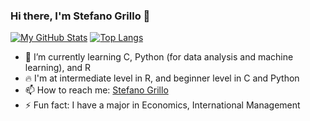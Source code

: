 ### Hi there, I'm Stefano Grillo 👋


[![My GitHub Stats](https://github-readme-stats.vercel.app/api/?username=stefanogrillo&hide=contribs,prs&count_private=true&theme=graywhite&showicons=true)]()
[![Top Langs](https://github-readme-stats.vercel.app/api/top-langs/?username=stefanogrillo&layout=compact&theme=graywhite)]()

- 🌱 I’m currently learning C, Python (for data analysis and machine learning), and R
- 🔥 I'm at intermediate level in R, and beginner level in C and Python
- 📫 How to reach me: [Stefano Grillo](https://www.linkedin.com/in/stefano-grillo-868038148/)
- ⚡ Fun fact: I have a major in Economics, International Management

<!--
**stefanogrillo/stefanogrillo** is a ✨ _special_ ✨ repository because its `README.md` (this file) appears on your GitHub profile.

Here are some ideas to get you started:

- 🔭 I’m currently working on ...
- 🌱 I’m currently learning ...
- 👯 I’m looking to collaborate on ...
- 🤔 I’m looking for help with ...
- 💬 Ask me about ...
- 📫 How to reach me: ...
- 😄 Pronouns: ...
- ⚡ Fun fact: ...
-->
